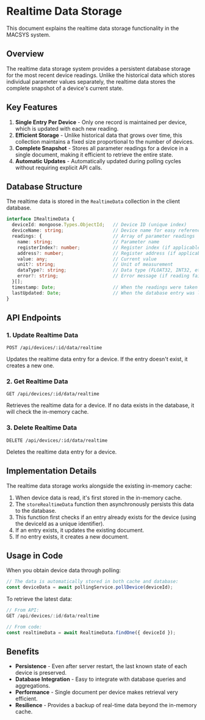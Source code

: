 # Realtime Data Storage

This document explains the realtime data storage functionality in the MACSYS system.

## Overview

The realtime data storage system provides a persistent database storage for the most recent device readings. Unlike the historical data which stores individual parameter values separately, the realtime data stores the complete snapshot of a device's current state.

## Key Features

1. **Single Entry Per Device** - Only one record is maintained per device, which is updated with each new reading.
2. **Efficient Storage** - Unlike historical data that grows over time, this collection maintains a fixed size proportional to the number of devices.
3. **Complete Snapshot** - Stores all parameter readings for a device in a single document, making it efficient to retrieve the entire state.
4. **Automatic Updates** - Automatically updated during polling cycles without requiring explicit API calls.

## Database Structure

The realtime data is stored in the `RealtimeData` collection in the client database.

```typescript
interface IRealtimeData {
  deviceId: mongoose.Types.ObjectId;   // Device ID (unique index)
  deviceName: string;                  // Device name for easy reference
  readings: {                          // Array of parameter readings
    name: string;                      // Parameter name
    registerIndex?: number;            // Register index (if applicable)
    address?: number;                  // Register address (if applicable)
    value: any;                        // Current value 
    unit?: string;                     // Unit of measurement
    dataType?: string;                 // Data type (FLOAT32, INT32, etc.)
    error?: string;                    // Error message (if reading failed)
  }[];
  timestamp: Date;                     // When the readings were taken
  lastUpdated: Date;                   // When the database entry was last updated
}
```

## API Endpoints

### 1. Update Realtime Data

```
POST /api/devices/:id/data/realtime
```

Updates the realtime data entry for a device. If the entry doesn't exist, it creates a new one.

### 2. Get Realtime Data

```
GET /api/devices/:id/data/realtime
```

Retrieves the realtime data for a device. If no data exists in the database, it will check the in-memory cache.

### 3. Delete Realtime Data

```
DELETE /api/devices/:id/data/realtime
```

Deletes the realtime data entry for a device.

## Implementation Details

The realtime data storage works alongside the existing in-memory cache:

1. When device data is read, it's first stored in the in-memory cache.
2. The `storeRealtimeData` function then asynchronously persists this data to the database.
3. This function first checks if an entry already exists for the device (using the deviceId as a unique identifier).
4. If an entry exists, it updates the existing document.
5. If no entry exists, it creates a new document.

## Usage in Code

When you obtain device data through polling:

```typescript
// The data is automatically stored in both cache and database:
const deviceData = await pollingService.pollDevice(deviceId);
```

To retrieve the latest data:

```typescript
// From API:
GET /api/devices/:id/data/realtime

// From code:
const realtimeData = await RealtimeData.findOne({ deviceId });
```

## Benefits

- **Persistence** - Even after server restart, the last known state of each device is preserved.
- **Database Integration** - Easy to integrate with database queries and aggregations.
- **Performance** - Single document per device makes retrieval very efficient.
- **Resilience** - Provides a backup of real-time data beyond the in-memory cache.